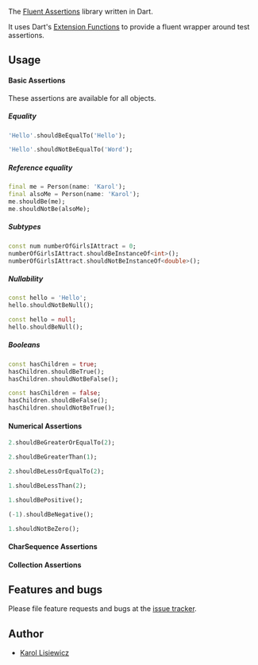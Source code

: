 The [Fluent Assertions](https://fluentassertions.com/) library written in Dart.

It uses Dart's [Extension Functions](https://dart.dev/guides/language/extension-methods) to provide a fluent wrapper around test assertions.

## Usage

#### Basic Assertions

These assertions are available for all objects.

##### Equality

```dart
'Hello'.shouldBeEqualTo('Hello');
```
```dart
'Hello'.shouldNotBeEqualTo('Word');
```

##### Reference equality

```dart
final me = Person(name: 'Karol');
final alsoMe = Person(name: 'Karol');
me.shouldBe(me);
me.shouldNotBe(alsoMe);
```

##### Subtypes

```dart
const num numberOfGirlsIAttract = 0;
numberOfGirlsIAttract.shouldBeInstanceOf<int>();
numberOfGirlsIAttract.shouldNotBeInstanceOf<double>();
```

##### Nullability

```dart
const hello = 'Hello';
hello.shouldNotBeNull();
```

```dart
const hello = null;
hello.shouldBeNull();
```

##### Booleans

```dart
const hasChildren = true;
hasChildren.shouldBeTrue();
hasChildren.shouldNotBeFalse();
```
```dart
const hasChildren = false;
hasChildren.shouldBeFalse();
hasChildren.shouldNotBeTrue();
```

#### Numerical Assertions

```dart
2.shouldBeGreaterOrEqualTo(2);
```

```dart
2.shouldBeGreaterThan(1);
```

```dart
2.shouldBeLessOrEqualTo(2);
```

```dart
1.shouldBeLessThan(2);
```

```dart
1.shouldBePositive();
```

```dart
(-1).shouldBeNegative();
```

```dart
1.shouldNotBeZero();
```

#### CharSequence Assertions

#### Collection Assertions

## Features and bugs

Please file feature requests and bugs at the [issue tracker](https://github.com/klisiewicz/fluent-assertions/issues).

## Author
- [Karol Lisiewicz](https://github.com/klisiewicz)
